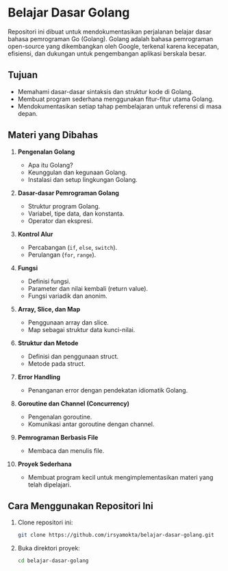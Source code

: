 # Belajar Dasar Golang

Repositori ini dibuat untuk mendokumentasikan perjalanan belajar dasar bahasa pemrograman Go (Golang). Golang adalah bahasa pemrograman open-source yang dikembangkan oleh Google, terkenal karena kecepatan, efisiensi, dan dukungan untuk pengembangan aplikasi berskala besar.

## Tujuan
- Memahami dasar-dasar sintaksis dan struktur kode di Golang.
- Membuat program sederhana menggunakan fitur-fitur utama Golang.
- Mendokumentasikan setiap tahap pembelajaran untuk referensi di masa depan.

## Materi yang Dibahas
1. **Pengenalan Golang**
   - Apa itu Golang?
   - Keunggulan dan kegunaan Golang.
   - Instalasi dan setup lingkungan Golang.

2. **Dasar-dasar Pemrograman Golang**
   - Struktur program Golang.
   - Variabel, tipe data, dan konstanta.
   - Operator dan ekspresi.

3. **Kontrol Alur**
   - Percabangan (`if`, `else`, `switch`).
   - Perulangan (`for`, `range`).

4. **Fungsi**
   - Definisi fungsi.
   - Parameter dan nilai kembali (return value).
   - Fungsi variadik dan anonim.

5. **Array, Slice, dan Map**
   - Penggunaan array dan slice.
   - Map sebagai struktur data kunci-nilai.

6. **Struktur dan Metode**
   - Definisi dan penggunaan struct.
   - Metode pada struct.

7. **Error Handling**
   - Penanganan error dengan pendekatan idiomatik Golang.

8. **Goroutine dan Channel (Concurrency)**
   - Pengenalan goroutine.
   - Komunikasi antar goroutine dengan channel.

9. **Pemrograman Berbasis File**
   - Membaca dan menulis file.

10. **Proyek Sederhana**
    - Membuat program kecil untuk mengimplementasikan materi yang telah dipelajari.

## Cara Menggunakan Repositori Ini
1. Clone repositori ini:
   ```bash
   git clone https://github.com/irsyamokta/belajar-dasar-golang.git

2. Buka direktori proyek:
   ```bash
   cd belajar-dasar-golang